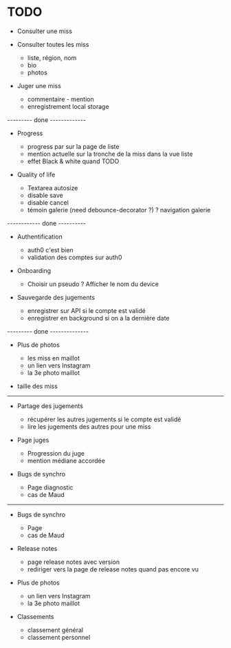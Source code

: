 TODO
====

+ Consulter une miss

+ Consulter toutes les miss
  + liste, région, nom
  + bio
  + photos

+ Juger une miss
  + commentaire - mention
  + enregistrement local storage

--------- done -------------

+ Progress
  + progress par sur la page de liste
  + mention actuelle sur la tronche de la miss dans la vue liste
  + effet Black & white quand TODO

+ Quality of life
  + Textarea autosize
  + disable save
  + disable cancel
  + témoin galerie (need debounce-decorator ?)
  ? navigation galerie

------------ done ----------

+ Authentification
  + auth0 c'est bien
  + validation des comptes sur auth0

+ Onboarding
  + Choisir un pseudo
  ? Afficher le nom du device


+ Sauvegarde des jugements
  + enregistrer sur API si le compte est validé
  + enregistrer en background si on a la dernière date

--------- done --------------

+ Plus de photos
  + les miss en maillot
  - un lien vers Instagram
  - la 3e photo maillot

+ taille des miss

-------------------------


- Partage des jugements
  - récupérer les autres jugements si le compte est validé
  - lire les jugements des autres pour une miss

- Page juges
  - Progression du juge
  - mention médiane accordée

- Bugs de synchro
  - Page diagnostic
  - cas de Maud

--------------------------

- Bugs de synchro
  - Page
  - cas de Maud

- Release notes
  - page release notes avec version
  - rediriger vers la page de release notes quand pas encore vu

- Plus de photos
  - un lien vers Instagram
  - la 3e photo maillot

- Classements
  - classement général
  - classement personnel


